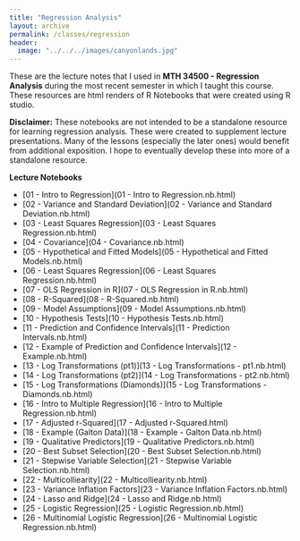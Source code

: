 ```yaml
---
title: "Regression Analysis"
layout: archive
permalink: /classes/regression
header:
  image: "../../../images/canyonlands.jpg"
---
```


These are the lecture notes that I used in <b>MTH 34500 - Regression Analysis</b> during the most recent semester in which I taught this course. These resources are html renders of R Notebooks that were created using R studio.

**Disclaimer:** These notebooks are not intended to be a standalone resource for learning regression analysis. These were created to supplement lecture presentations. Many of the lessons (especially the later ones) would benefit from additional exposition. I hope to eventually develop these into more of a standalone resource.  

<b>Lecture Notebooks</b>
+ [01 - Intro to Regression](01 - Intro to Regression.nb.html)
+ [02 - Variance and Standard Deviation](02 - Variance and Standard Deviation.nb.html)
+ [03 - Least Squares Regression](03 - Least Squares Regression.nb.html)
+ [04 - Covariance](04 - Covariance.nb.html)
+ [05 - Hypothetical and Fitted Models](05 - Hypothetical and Fitted Models.nb.html)
+ [06 - Least Squares Regression](06 - Least Squares Regression.nb.html)
+ [07 - OLS Regression in R](07 - OLS Regression in R.nb.html)
+ [08 - R-Squared](08 - R-Squared.nb.html)
+ [09 - Model Assumptions](09 - Model Assumptions.nb.html)
+ [10 - Hypothesis Tests](10 - Hypothesis Tests.nb.html)
+ [11 - Prediction and Confidence Intervals](11 - Prediction Intervals.nb.html)
+ [12 - Example of Prediction and Confidence Intervals](12 - Example.nb.html)
+ [13 - Log Transformations (pt1)](13 - Log Transformations - pt1.nb.html)
+ [14 - Log Transformations (pt2)](14 - Log Transformations - pt2.nb.html)
+ [15 - Log Transformations (Diamonds)](15 - Log Transformations - Diamonds.nb.html)
+ [16 - Intro to Multiple Regression](16 - Intro to Multiple Regression.nb.html)
+ [17 - Adjusted r-Squared](17 - Adjusted r-Squared.html)
+ [18 - Example (Galton Data)](18 - Example - Galton Data.nb.html)
+ [19 - Qualitative Predictors](19 - Qualitative Predictors.nb.html)
+ [20 - Best Subset Selection](20 - Best Subset Selection.nb.html)
+ [21 - Stepwise Variable Selection](21 - Stepwise Variable Selection.nb.html)
+ [22 - Multicolliearity](22 - Multicolliearity.nb.html)
+ [23 - Variance Inflation Factors](23 - Variance Inflation Factors.nb.html)
+ [24 - Lasso and Ridge](24 - Lasso and Ridge.nb.html)
+ [25 - Logistic Regression](25 - Logistic Regression.nb.html)
+ [26 - Multinomial Logistic Regression](26 - Multinomial Logistic Regression.nb.html)
